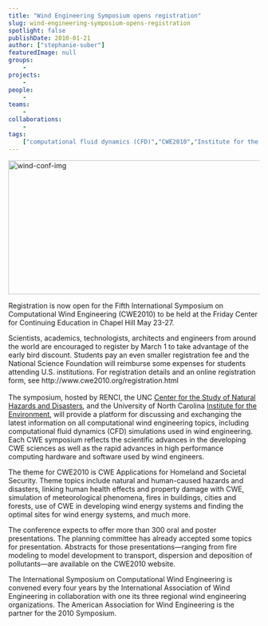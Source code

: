 ```yaml
---
title: "Wind Engineering Symposium opens registration"
slug: wind-engineering-symposium-opens-registration
spotlight: false
publishDate: 2010-01-21
author: ["stephanie-suber"]
featuredImage: null
groups:
    - 
projects:
    - 
people:
    - 
teams: 
    - 
collaborations:
    - 
tags:
    ["computational fluid dynamics (CFD)","CWE2010","Institute for the Environment"]
---
```

<p><a href="https://www.renci.org/wp-content/uploads/2009/08/wind-conf-img.jpg"><img class="alignnone size-full wp-image-3948" title="wind-conf-img" src="https://www.renci.org/wp-content/uploads/2009/08/wind-conf-img.jpg" alt="wind-conf-img" width="630" height="269" /></a></p>

<p>Registration is now open for the Fifth International Symposium on Computational Wind Engineering (CWE2010) to be held at the Friday Center for Continuing Education in Chapel Hill May 23-27.</p>

<p>Scientists, academics, technologists, architects and engineers from around the world are encouraged to register by March 1 to take advantage of the early bird discount. Students pay an even smaller registration fee and the National Science Foundation will reimburse some expenses for students attending U.S. institutions. For registration details and an online registration form, see http://www.cwe2010.org/registration.html<br />
 <br />
 The symposium, hosted by RENCI, the UNC <a href="http://hazardscenter.unc.edu/" target="_blank">Center for the Study of Natural Hazards and Disasters</a>, and the University of North Carolina <a href="http://www.ie.unc.edu/" target="_blank">Institute for the Environment</a>, will provide a platform for discussing and exchanging the latest information on all computational wind engineering topics, including computational fluid dynamics (CFD) simulations used in wind engineering. Each CWE symposium reflects the scientific advances in the developing CWE sciences as well as the rapid advances in high performance computing hardware and software used by wind engineers.</p>

<p>The theme for CWE2010 is CWE Applications for Homeland and Societal Security. Theme topics include natural and human-caused hazards and disasters, linking human health effects and property damage with CWE, simulation of meteorological phenomena, fires in buildings, cities and forests, use of CWE in developing wind energy systems and finding the optimal sites for wind energy systems, and much more.</p>

<p>The conference expects to offer more than 300 oral and poster presentations. The planning committee has already accepted some topics for presentation. Abstracts for those presentations—ranging from fire modeling to model development to transport, dispersion and deposition of pollutants—are available on the CWE2010 website.</p>

<p>The International Symposium on Computational Wind Engineering is convened every four years by the International Association of Wind Engineering in collaboration with one its three regional wind engineering organizations. The American Association for Wind Engineering is the partner for the 2010 Symposium.</p>
